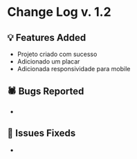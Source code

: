 # Change Log v. 1.2


## 💡 Features Added

- Projeto criado com sucesso
- Adicionado um placar
- Adicionada responsividade para mobile
  

## 🕷️ Bugs Reported

- 


## 🔧 Issues Fixeds

-

